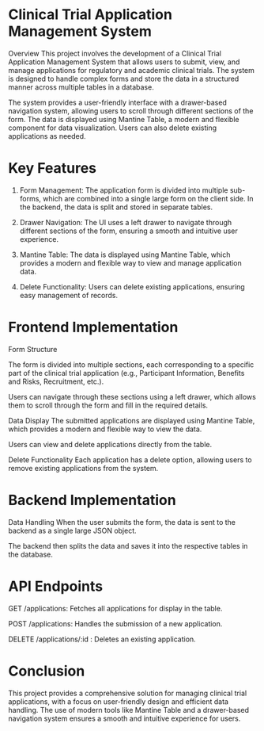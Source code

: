 # Clinical Trial Application Management System

Overview
 This project involves the development of a Clinical Trial Application Management System that allows users to submit, view, and manage applications for regulatory and academic clinical trials. The system is designed to handle complex forms and store the data in a structured manner across multiple tables in a database.

 The system provides a user-friendly interface with a drawer-based navigation system, allowing users to scroll through different sections of the form. The data is displayed using Mantine Table, a modern and flexible component for data visualization. Users can also delete existing applications as needed.

# Key Features
1. Form Management: The application form is divided into multiple sub-forms, which are combined into a single large form on the client side. In the backend, the data is split and stored in separate tables.

2. Drawer Navigation: The UI uses a left drawer to navigate through different sections of the form, ensuring a smooth and intuitive user experience.

3. Mantine Table: The data is displayed using Mantine Table, which provides a modern and flexible way to view and manage application data.

4. Delete Functionality: Users can delete existing applications, ensuring easy management of records.

# Frontend Implementation
Form Structure

 The form is divided into multiple sections, each corresponding to a specific part of the clinical trial application (e.g., Participant Information, Benefits and Risks, Recruitment, etc.).

 Users can navigate through these sections using a left drawer, which allows them to scroll through the form and fill in the required details.

Data Display
 The submitted applications are displayed using Mantine Table, which provides a modern and flexible way to view the data.

 Users can view and delete applications directly from the table.

Delete Functionality
 Each application has a delete option, allowing users to remove existing applications from the system.

# Backend Implementation
Data Handling
 When the user submits the form, the data is sent to the backend as a single large JSON object.

 The backend then splits the data and saves it into the respective tables in the database.

# API Endpoints
 GET /applications: Fetches all applications for display in the table.

 POST /applications: Handles the submission of a new application.

 DELETE /applications/:id : Deletes an existing application.

# Conclusion
This project provides a comprehensive solution for managing clinical trial applications, with a focus on user-friendly design and efficient data handling. The use of modern tools like Mantine Table and a drawer-based navigation system ensures a smooth and intuitive experience for users.

